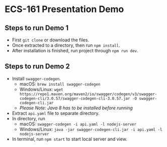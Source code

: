 # ECS-161 Presentation Demo

## Steps to run Demo 1
- First `git clone` or download the files.
- Once extracted to a directory, then run `npm install`.
- After installation is finished, run project through `npm run dev`.

## Steps to run Demo 2
- Install `swagger-codegen`.
    - macOS: `brew install swagger-codegen`
    - Windows/Linux: `wget https://repo1.maven.org/maven2/io/swagger/codegen/v3/swagger-codegen-cli/3.0.57/swagger-codegen-cli-3.0.57.jar -O swagger-codegen-cli.jar`
    - *Please Note: Java 8 has to be installed before running*
- Extract `api.yaml` file to separate directory.
- In directory, run
    - macOS: `swagger-codegen -i api.yaml -l nodejs-server`
    - Windows/Linux: `java -jar swagger-codegen-cli.jar -i api.yaml -l nodejs-server`
- In terminal, run `npm start` to start local server and view.
